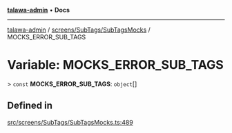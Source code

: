 [**talawa-admin**](../../../../README.md) • **Docs**

***

[talawa-admin](../../../../modules.md) / [screens/SubTags/SubTagsMocks](../README.md) / MOCKS\_ERROR\_SUB\_TAGS

# Variable: MOCKS\_ERROR\_SUB\_TAGS

\> `const` **MOCKS\_ERROR\_SUB\_TAGS**: `object`[]

## Defined in

[src/screens/SubTags/SubTagsMocks.ts:489](https://github.com/PalisadoesFoundation/talawa-admin/blob/ec91a82db6f7a7a061fbb4ea9639f2bff335faa5/src/screens/SubTags/SubTagsMocks.ts#L489)
